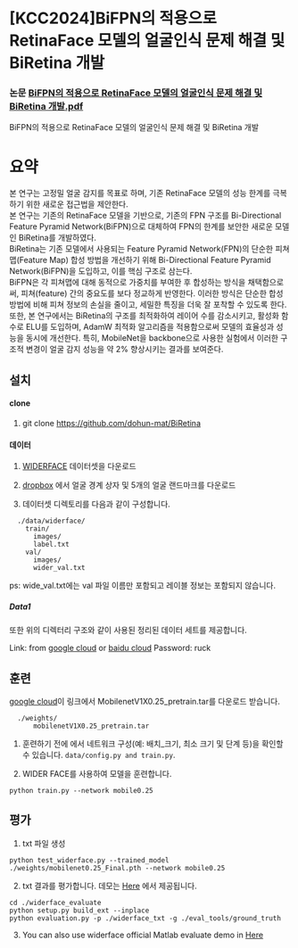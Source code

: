 # [KCC2024]BiFPN의 적용으로 RetinaFace 모델의 얼굴인식 문제 해결 및 BiRetina 개발  
### 논문 [BiFPN의 적용으로 RetinaFace 모델의 얼굴인식 문제 해결 및 BiRetina 개발.pdf](https://github.com/user-attachments/files/15525930/biRetina_.pdf)




BiFPN의 적용으로 RetinaFace 모델의 얼굴인식 문제 해결 및 BiRetina 개발  

# 요약
본 연구는 고정밀 얼굴 감지를 목표로 하며, 기존 RetinaFace 모델의 성능 한계를 극복하기 위한 새로운 접근법을 제안한다.  
본 연구는 기존의 RetinaFace 모델을 기반으로, 기존의 FPN 구조를 Bi-Directional Feature Pyramid Network(BiFPN)으로 대체하여 FPN의 한계를 보안한 새로운 모델인 BiRetina를 개발하였다.  
BiRetina는 기존 모델에서 사용되는 Feature Pyramid Network(FPN)의 단순한 피쳐맵(Feature Map) 합성 방법을 개선하기 위해 Bi-Directional Feature Pyramid Network(BiFPN)을 도입하고, 이를 핵심 구조로 삼는다.  
BiFPN은 각 피쳐맵에 대해 동적으로 가중치를 부여한 후 합성하는 방식을 채택함으로써, 피쳐(feature) 간의 중요도를 보다 정교하게 반영한다. 이러한 방식은 단순한 합성 방법에 비해 피쳐 정보의 손실을 줄이고, 세밀한 특징을 더욱 잘 포착할 수 있도록 한다.  
또한, 본 연구에서는 BiRetina의 구조를 최적화하여 레이어 수를 감소시키고, 활성화 함수로 ELU를 도입하며, AdamW 최적화 알고리즘을 적용함으로써 모델의 효율성과 성능을 동시에 개선한다. 특히, MobileNet을 backbone으로 사용한 실험에서 이러한 구조적 변경이 얼굴 감지 성능을 약  2% 향상시키는 결과를 보여준다.  






## 설치
#### clone
1. git clone https://github.com/dohun-mat/BiRetina

#### 데이터

1.  [WIDERFACE](http://shuoyang1213.me/WIDERFACE/WiderFace_Results.html) 데이터셋을 다운로드

2. [dropbox](https://www.dropbox.com/s/7j70r3eeepe4r2g/retinaface_gt_v1.1.zip?dl=0) 에서 얼굴 경계 상자 및 5개의 얼굴 랜드마크를 다운로드

3. 데이터셋 디렉토리를 다음과 같이 구성합니다.

```Shell
  ./data/widerface/
    train/
      images/
      label.txt
    val/
      images/
      wider_val.txt
```
ps: wide_val.txt에는 val 파일 이름만 포함되고 레이블 정보는 포함되지 않습니다.

##### Data1
또한 위의 디렉터리 구조와 같이 사용된 정리된 데이터 세트를 제공합니다.

Link: from [google cloud](https://drive.google.com/open?id=11UGV3nbVv1x9IC--_tK3Uxf7hA6rlbsS) or [baidu cloud](https://pan.baidu.com/s/1jIp9t30oYivrAvrgUgIoLQ) Password: ruck

## 훈련
[google cloud](https://drive.google.com/open?id=1oZRSG0ZegbVkVwUd8wUIQx8W7yfZ_ki1)이 링크에서 MobilenetV1X0.25_pretrain.tar를 다운로드 받습니다.
```Shell
  ./weights/
      mobilenetV1X0.25_pretrain.tar
```
1. 훈련하기 전에 에서 네트워크 구성(예: 배치_크기, 최소 크기 및 단계 등)을 확인할 수 있습니다. ``data/config.py and train.py``.

2. WIDER FACE를 사용하여 모델을 훈련합니다.
  ```Shell
  python train.py --network mobile0.25
  ```


## 평가
1. txt 파일 생성
```Shell
python test_widerface.py --trained_model ./weights/mobilenet0.25_Final.pth --network mobile0.25
```
2. txt 결과를 평가합니다. 데모는 [Here](https://github.com/wondervictor/WiderFace-Evaluation) 에서 제공됩니다. 
```Shell
cd ./widerface_evaluate
python setup.py build_ext --inplace
python evaluation.py -p ./widerface_txt -g ./eval_tools/ground_truth
```
3. You can also use widerface official Matlab evaluate demo in [Here](http://mmlab.ie.cuhk.edu.hk/projects/WIDERFace/WiderFace_Results.html)
